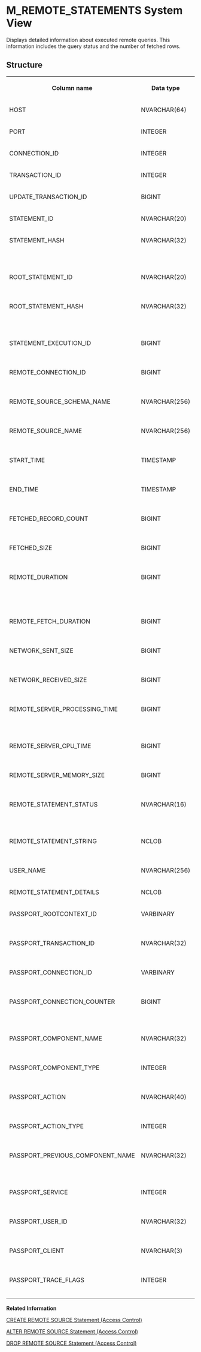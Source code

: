 <!-- loio20b9a2217519101483f6949244f55513 -->

# M\_REMOTE\_STATEMENTS System View

Displays detailed information about executed remote queries. This information includes the query status and the number of fetched rows.



<a name="loio20b9a2217519101483f6949244f55513___m__r_e_m_o_t_e__s_t_a_t_e_m_e_n_t_s_1struct_M_REMOTE_STATEMENTS"/>

## Structure


<table>
<tr>
<th valign="top">

Column name

</th>
<th valign="top">

Data type

</th>
<th valign="top">

Description

</th>
</tr>
<tr>
<td valign="top">

HOST

</td>
<td valign="top">

NVARCHAR\(64\)

</td>
<td valign="top">

Displays the host name.

</td>
</tr>
<tr>
<td valign="top">

PORT

</td>
<td valign="top">

INTEGER

</td>
<td valign="top">

Displays the internal port.

</td>
</tr>
<tr>
<td valign="top">

CONNECTION\_ID

</td>
<td valign="top">

INTEGER

</td>
<td valign="top">

Displays the connection ID.

</td>
</tr>
<tr>
<td valign="top">

TRANSACTION\_ID

</td>
<td valign="top">

INTEGER

</td>
<td valign="top">

Displays the transaction ID.

</td>
</tr>
<tr>
<td valign="top">

UPDATE\_TRANSACTION\_ID

</td>
<td valign="top">

BIGINT

</td>
<td valign="top">

Displays the statement ID.

</td>
</tr>
<tr>
<td valign="top">

STATEMENT\_ID

</td>
<td valign="top">

NVARCHAR\(20\)

</td>
<td valign="top">

Displays the statement ID.

</td>
</tr>
<tr>
<td valign="top">

STATEMENT\_HASH

</td>
<td valign="top">

NVARCHAR\(32\)

</td>
<td valign="top">

Displays the MD5 hash value for STATEMENT\_STRING.

</td>
</tr>
<tr>
<td valign="top">

ROOT\_STATEMENT\_ID

</td>
<td valign="top">

NVARCHAR\(20\)

</td>
<td valign="top">

Displays the root statement ID.

</td>
</tr>
<tr>
<td valign="top">

ROOT\_STATEMENT\_HASH

</td>
<td valign="top">

NVARCHAR\(32\)

</td>
<td valign="top">

Displays the MD5 hash value for ROOT\_STATEMENT\_STRING.

</td>
</tr>
<tr>
<td valign="top">

STATEMENT\_EXECUTION\_ID

</td>
<td valign="top">

BIGINT

</td>
<td valign="top">

Displays the execution ID of statement.

</td>
</tr>
<tr>
<td valign="top">

REMOTE\_CONNECTION\_ID

</td>
<td valign="top">

BIGINT

</td>
<td valign="top">

Displays the remote connection ID.

</td>
</tr>
<tr>
<td valign="top">

REMOTE\_SOURCE\_SCHEMA\_NAME

</td>
<td valign="top">

NVARCHAR\(256\)

</td>
<td valign="top">

Displays the remote source schema name.

</td>
</tr>
<tr>
<td valign="top">

REMOTE\_SOURCE\_NAME

</td>
<td valign="top">

NVARCHAR\(256\)

</td>
<td valign="top">

Displays the remote source name.

</td>
</tr>
<tr>
<td valign="top">

START\_TIME

</td>
<td valign="top">

TIMESTAMP

</td>
<td valign="top">

Displays the statement start time.

</td>
</tr>
<tr>
<td valign="top">

END\_TIME

</td>
<td valign="top">

TIMESTAMP

</td>
<td valign="top">

Displays the time when the statement was closed.

</td>
</tr>
<tr>
<td valign="top">

FETCHED\_RECORD\_COUNT

</td>
<td valign="top">

BIGINT

</td>
<td valign="top">

Displays the number of fetched records.

</td>
</tr>
<tr>
<td valign="top">

FETCHED\_SIZE

</td>
<td valign="top">

BIGINT

</td>
<td valign="top">

Displays the byte size of fetched records.

</td>
</tr>
<tr>
<td valign="top">

REMOTE\_DURATION

</td>
<td valign="top">

BIGINT

</td>
<td valign="top">

Displays the duration, in milliseconds, of the total remote request \(open/fetch/close\).

</td>
</tr>
<tr>
<td valign="top">

REMOTE\_FETCH\_DURATION

</td>
<td valign="top">

BIGINT

</td>
<td valign="top">

Displays the total remote request fetch duration.

</td>
</tr>
<tr>
<td valign="top">

NETWORK\_SENT\_SIZE

</td>
<td valign="top">

BIGINT

</td>
<td valign="top">

Displays the network sent bytes.

</td>
</tr>
<tr>
<td valign="top">

NETWORK\_RECEIVED\_SIZE

</td>
<td valign="top">

BIGINT

</td>
<td valign="top">

Displays the network received bytes.

</td>
</tr>
<tr>
<td valign="top">

REMOTE\_SERVER\_PROCESSING\_TIME

</td>
<td valign="top">

BIGINT

</td>
<td valign="top">

Displays the remote server processing time in milliseconds.

</td>
</tr>
<tr>
<td valign="top">

REMOTE\_SERVER\_CPU\_TIME

</td>
<td valign="top">

BIGINT

</td>
<td valign="top">

Displays the remote server CPU time.

</td>
</tr>
<tr>
<td valign="top">

REMOTE\_SERVER\_MEMORY\_SIZE

</td>
<td valign="top">

BIGINT

</td>
<td valign="top">

Displays the remote server peak memory size in bytes.

</td>
</tr>
<tr>
<td valign="top">

REMOTE\_STATEMENT\_STATUS

</td>
<td valign="top">

NVARCHAR\(16\)

</td>
<td valign="top">

Displays the status of the statement. Valid entries are: EXECUTING and CLOSED.

</td>
</tr>
<tr>
<td valign="top">

REMOTE\_STATEMENT\_STRING

</td>
<td valign="top">

NCLOB

</td>
<td valign="top">

Displays the statement string.

</td>
</tr>
<tr>
<td valign="top">

USER\_NAME

</td>
<td valign="top">

NVARCHAR\(256\)

</td>
<td valign="top">

Displays the user name.

</td>
</tr>
<tr>
<td valign="top">

REMOTE\_STATEMENT\_DETAILS

</td>
<td valign="top">

NCLOB

</td>
<td valign="top">

Displays statement details.

</td>
</tr>
<tr>
<td valign="top">

PASSPORT\_ROOTCONTEXT\_ID

</td>
<td valign="top">

VARBINARY

</td>
<td valign="top">

Displays the root context ID of outbound passport.

</td>
</tr>
<tr>
<td valign="top">

PASSPORT\_TRANSACTION\_ID

</td>
<td valign="top">

NVARCHAR\(32\)

</td>
<td valign="top">

Displays the transaction ID of outbound passport.

</td>
</tr>
<tr>
<td valign="top">

PASSPORT\_CONNECTION\_ID

</td>
<td valign="top">

VARBINARY

</td>
<td valign="top">

Displays the connection ID of outbound passport.

</td>
</tr>
<tr>
<td valign="top">

PASSPORT\_CONNECTION\_COUNTER

</td>
<td valign="top">

BIGINT

</td>
<td valign="top">

Displays the connection counter of outbound passport.

</td>
</tr>
<tr>
<td valign="top">

PASSPORT\_COMPONENT\_NAME

</td>
<td valign="top">

NVARCHAR\(32\)

</td>
<td valign="top">

Displays the component name of outbound passport.

</td>
</tr>
<tr>
<td valign="top">

PASSPORT\_COMPONENT\_TYPE

</td>
<td valign="top">

INTEGER

</td>
<td valign="top">

Displays the component type of outbound passport.

</td>
</tr>
<tr>
<td valign="top">

PASSPORT\_ACTION

</td>
<td valign="top">

NVARCHAR\(40\)

</td>
<td valign="top">

Displays the action of outbound passport.

</td>
</tr>
<tr>
<td valign="top">

PASSPORT\_ACTION\_TYPE

</td>
<td valign="top">

INTEGER

</td>
<td valign="top">

Displays the action type of outbound passport.

</td>
</tr>
<tr>
<td valign="top">

PASSPORT\_PREVIOUS\_COMPONENT\_NAME

</td>
<td valign="top">

NVARCHAR\(32\)

</td>
<td valign="top">

Displays the previous component name of outbound passport.

</td>
</tr>
<tr>
<td valign="top">

PASSPORT\_SERVICE

</td>
<td valign="top">

INTEGER

</td>
<td valign="top">

Displays the service of outbound passport.

</td>
</tr>
<tr>
<td valign="top">

PASSPORT\_USER\_ID

</td>
<td valign="top">

NVARCHAR\(32\)

</td>
<td valign="top">

Displays the user ID of outbound passport.

</td>
</tr>
<tr>
<td valign="top">

PASSPORT\_CLIENT

</td>
<td valign="top">

NVARCHAR\(3\)

</td>
<td valign="top">

Displays the client of outbound passport.

</td>
</tr>
<tr>
<td valign="top">

PASSPORT\_TRACE\_FLAGS

</td>
<td valign="top">

INTEGER

</td>
<td valign="top">

Displays the trace flags of outbound passport.

</td>
</tr>
</table>

**Related Information**  


[CREATE REMOTE SOURCE Statement \(Access Control\)](../../010-SQL-Reference/012-SQL-Statements/create-remote-source-statement-access-control-20d4834.md "Defines an external data source that can connect to the SAP HANA database.")

[ALTER REMOTE SOURCE Statement \(Access Control\)](../../010-SQL-Reference/012-SQL-Statements/alter-remote-source-statement-access-control-f423eb4.md "Modifies the configuration of an external data source that is connected to an SAP HANA database.")

[DROP REMOTE SOURCE Statement \(Access Control\)](../../010-SQL-Reference/012-SQL-Statements/drop-remote-source-statement-access-control-20d7332.md "Removes an existing remote source.")

